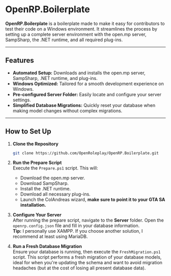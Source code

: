 # OpenRP.Boilerplate

**OpenRP.Boilerplate** is a boilerplate made to make it easy for contributors to test their code on a Windows environment. It streamlines the process by setting up a complete server environment with the open.mp server, SampSharp, the .NET runtime, and all required plug-ins.

---

## Features

- **Automated Setup:** Downloads and installs the open.mp server, SampSharp, .NET runtime, and plug-ins.
- **Windows Optimized:** Tailored for a smooth development experience on Windows.
- **Pre-configured Server Folder:** Easily locate and configure your server settings.
- **Simplified Database Migrations:** Quickly reset your database when making model changes without complex migrations.

---

## How to Set Up

1. **Clone the Repository**  
   ```bash
   git clone https://github.com/OpenRoleplay/OpenRP.Boilerplate.git
   ```

3. **Run the Prepare Script**  
   Execute the `Prepare.ps1` script. This will:
   - Download the open.mp server.
   - Download SampSharp.
   - Install the .NET runtime.
   - Download all necessary plug-ins.
   - Launch the ColAndreas wizard, **make sure to point it to your GTA SA installation.**

4. **Configure Your Server**  
   After running the prepare script, navigate to the **Server** folder. Open the `openrp.config.json` file and fill in your database information.  
   **Tip:** I personally use XAMPP. If you choose another solution, I recommend at least using MariaDB.

5. **Run a Fresh Database Migration**  
   Ensure your database is running, then execute the `FreshMigration.ps1` script. This script performs a fresh migration of your database models, ideal for when you're updating the schema and want to avoid migration headaches (but at the cost of losing all present database data).
